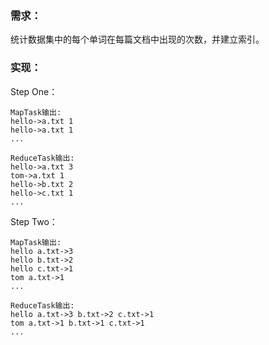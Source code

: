 ### 需求：
统计数据集中的每个单词在每篇文档中出现的次数，并建立索引。

### 实现：
Step One：
```
MapTask输出: 
hello->a.txt 1
hello->a.txt 1
...

ReduceTask输出: 
hello->a.txt 3
tom->a.txt 1
hello->b.txt 2
hello->c.txt 1
...
```

Step Two：
```
MapTask输出: 
hello a.txt->3
hello b.txt->2
hello c.txt->1
tom a.txt->1 
...

ReduceTask输出:
hello a.txt->3 b.txt->2 c.txt->1
tom a.txt->1 b.txt->1 c.txt->1
...
```

